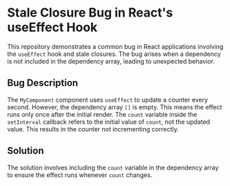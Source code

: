 # Stale Closure Bug in React's useEffect Hook

This repository demonstrates a common bug in React applications involving the `useEffect` hook and stale closures. The bug arises when a dependency is not included in the dependency array, leading to unexpected behavior.

## Bug Description
The `MyComponent` component uses `useEffect` to update a counter every second.  However, the dependency array `[]` is empty.  This means the effect runs only once after the initial render.  The `count` variable inside the `setInterval` callback refers to the initial value of `count`, not the updated value. This results in the counter not incrementing correctly.

## Solution
The solution involves including the `count` variable in the dependency array to ensure the effect runs whenever `count` changes.